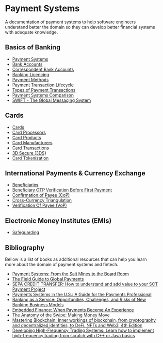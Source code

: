 # Payment Systems

A documentation of payment systems to help software engineers understand
better the domain so they can develop better financial systems with adequate
knowledge.

## Basics of Banking
- [Payment Systems](docs/bascis-of-banking/PAYMENT_SYSTEMS.md)
- [Bank Accounts](docs/bascis-of-banking/BANK_ACCOUNTS.md)
- [Correspondent Bank Accounts](docs/bascis-of-banking/CORRESPONDENT_BANK_ACCOUNTS.md)
- [Banking Licencing](docs/bascis-of-banking/BANKING_LICENCING.md)
- [Payment Methods](docs/bascis-of-banking/PAYMENT_METHODS.md)
- [Payment Transaction Lifecycle](docs/bascis-of-banking/PAYMENT_TRANSACTION_LIFECYCLE.md)
- [Types of Payment Transactions](docs/bascis-of-banking/TYPES_OF_PAYMENT_TRANSACTIONS.md)
- [Payment Systems Comparison](docs/bascis-of-banking/PAYMENT_SYSTEMS_COMPARISON.md)
- [SWIFT - The Global Messaging System](docs/bascis-of-banking/SWIFT_THE_GLOBAL_MESSAGING_SYSTEM.md)

## Cards

- [Cards](docs/cards/CARDS.md)
- [Card Processors](docs/cards/CARD_PROCESSORS.md)
- [Card Products](docs/cards/CARD_PRODUCTS.md)
- [Card Manufacturers](docs/cards/CARD_MANUFACTURERS.md)
- [Card Transactions](docs/cards/CARD_TRANSACTIONS.md)
- [3D Secure (3DS)](docs/cards/3D_SECURE.md)
- [Card Tokenization](docs/cards/CARD_TOKENIZATION.md)

## International Payments & Currency Exchange
- [Beneficiaries](docs/international-payments-and-currency-exchange/BENEFICIARIES.md)
- [Beneficiary OTP Verification Before First Payment](docs/international-payments-and-currency-exchange/BENEFICIARY_OTP_VERIFICATION_BEFORE_FIRST_PAYMENT.md)
- [Confirmation of Payee (CoP)](docs/international-payments-and-currency-exchange/CONFIRMATION_OF_PAYEE.md)
- [Cross-Currency Triangulation](docs/international-payments-and-currency-exchange/CROSS_CURRENCY_TRIANGULATION.md)
- [Verification Of Payee (VoP)](docs/international-payments-and-currency-exchange/VERIFICATION_OF_PAYEE.md)

## Electronic Money Institutes (EMIs)

- [Safeguarding](docs/electronic-money-institutes/SAFEGUARDING.md)

## Bibliography

Bellow is a list of books as additional resources that can help you learn more about
the domain of payment systems and fintech.

- [Payment Systems: From the Salt Mines to the Board Room](https://amzn.eu/d/gWIkYv2)
- [The Field Guide to Global Payments](https://amzn.eu/d/69J3PmH)
- [SEPA CREDIT TRANSFER: How to understand and add value to your SCT Payment Project](https://amzn.eu/d/3bNOugN)
- [Payments Systems in the U.S.: A Guide for the Payments Professional](https://amzn.eu/d/9lse9BD)
- [Banking as a Service: Opportunities, Challenges, and Risks of New Banking Business Models](https://amzn.eu/d/bdqmOEW)
- [Embedded Finance: When Payments Become An Experience](https://amzn.eu/d/3UHyLFU)
- [The Anatomy of the Swipe: Making Money Move](https://amzn.eu/d/2REAEPn)
- [Mastering Blockchain: Inner workings of blockchain, from cryptography and decentralized identities, to DeFi, NFTs and Web3, 4th Edition](https://amzn.eu/d/3B6KOvX)
- [Developing High-Frequency Trading Systems: Learn how to implement high-frequency trading from scratch with C++ or Java basics](https://amzn.eu/d/9JfzD61)